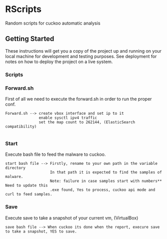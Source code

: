 # RScripts
Random scripts for cuckoo automatic analysis

## Getting Started

These instructions will get you a copy of the project up and running on your local machine for development and testing purposes. See deployment for notes on how to deploy the project on a live system.

### Scripts

### Forward.sh

First of all we need to execute the forward.sh in order to run the proper conf.

```
Forward.sh --> create vbox interface and set ip to it
               enable sysctl ipv4 traffic
               set the map count to 262144, (ElasticSearch compatibility)
               
```
### Start

Execute bash file to feed the malware to cuckoo.

```
start bash file --> Firstly, rename to your own path in the variable directory
                    In that path it is expected to find the samples of malware.
                    Note: failure in case samples start with numbers** Need to update this
                    .exe found, Yes to process, cuckoo api mode and curl to feed samples.
```

### Save

Execute save to take a snapshot of your current vm, (VirtualBox)

```                                 
save bash file --> When cuckoo its done when the report, execure save to take a snapshot, YES to save.
```
